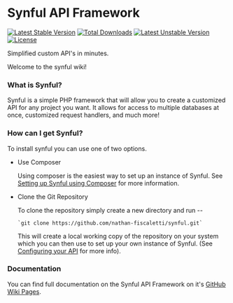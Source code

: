 # Synful API Framework
[![Latest Stable Version](https://poser.pugx.org/nafisc/synful/v/stable)](https://packagist.org/packages/nafisc/synful)
[![Total Downloads](https://poser.pugx.org/nafisc/synful/downloads)](https://packagist.org/packages/nafisc/synful)
[![Latest Unstable Version](https://poser.pugx.org/nafisc/synful/v/unstable)](https://packagist.org/packages/nafisc/synful)
[![License](https://poser.pugx.org/nafisc/synful/license)](https://packagist.org/packages/nafisc/synful)

Simplified custom API's in minutes. 

Welcome to the synful wiki!

### What is Synful?
Synful is a simple PHP framework that will allow you to create a customized API for any project you want. It allows for access to multiple databases at once, customized request handlers, and much more!

### How can I get Synful?
To install synful you can use one of two options.
* Use Composer

     Using composer is the easiest way to set up an instance of Synful. See [Setting up Synful using Composer](https://github.com/nathan-fiscaletti/synful/wiki/Setting-up-Synful-using-composer) for more information.

* Clone the Git Repository

     To clone the repository simply create a new directory and run --

      `git clone https://github.com/nathan-fiscaletti/synful.git` 

     This will create a local working copy of the repository on your system which you can then use to set up your own instance of Synful. (See [Configuring your API](https://github.com/nathan-fiscaletti/synful/wiki/Configuring-your-API) for more info).
     
### Documentation
You can find full documentation on the Synful API Framework on it's [GitHub Wiki Pages](http://github.com/nathan-fiscaletti/synful/wiki).

